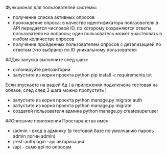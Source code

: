 Функционал для пользователей системы:

- получение списка активных опросов
- прохождение опроса: в качестве идентификатора пользователя в API передаётся числовой ID, по которому сохраняются ответы пользователя на вопросы; один пользователь может участвовать в любом количестве опросов
- получение пройденных пользователем опросов с детализацией по ответам (что выбрано) по ID уникальному пользователя

##Для запуска выполните след шаги:
- склонируйте репозиторий
- запустите из корня проекта python pip install -r requirements.txt

Если зпускаете на вашей бд (
 в приложении подключена тестовая на облаке, след след 3 шага можно пропустить
 )

- запустите из корня проекта python manage.py migrate auth
- запустите из корня проекта python manage.py migrate
- создатей пользователя админа python manage.py createsuperuser 

##Описание приложения
Простаранства имён:
- /admin - вход в админку (в тестовой базе по умолчанию пароль admin логин admin)
- /rest-auth/login -api авторизация
- /api - само api по опросам 
